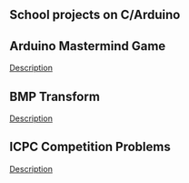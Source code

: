 ## School projects on **C**/**Arduino**

## Arduino Mastermind Game
[Description](https://github.com/CoolmixZero/projects-school-c/blob/main/arduino-mastermind/Mastermind.pdf)

## BMP Transform
[Description](https://github.com/CoolmixZero/projects-school-c/blob/main/bmp/BMP%20Transform!.pdf)

## ICPC Competition Problems
[Description](https://github.com/CoolmixZero/projects-school-c/blob/main/icpc-competition-problems/Some%20Problems%20to%20Solve.pdf)
